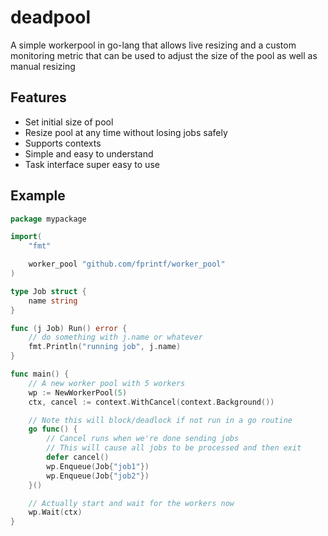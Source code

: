 # deadpool

A simple workerpool in go-lang that allows live resizing and a custom monitoring metric
that can be used to adjust the size of the pool as well as manual resizing

## Features

* Set initial size of pool
* Resize pool at any time without losing jobs safely
* Supports contexts
* Simple and easy to understand
* Task interface super easy to use

## Example

```go
package mypackage

import(
	"fmt"

	worker_pool "github.com/fprintf/worker_pool"
)

type Job struct {
	name string
}

func (j Job) Run() error {
	// do something with j.name or whatever
	fmt.Println("running job", j.name)
}

func main() {
	// A new worker pool with 5 workers
	wp := NewWorkerPool(5)
	ctx, cancel := context.WithCancel(context.Background())

	// Note this will block/deadlock if not run in a go routine
	go func() {
		// Cancel runs when we're done sending jobs
		// This will cause all jobs to be processed and then exit
		defer cancel()
		wp.Enqueue(Job{"job1"})
		wp.Enqueue(Job{"job2"})
	}()

	// Actually start and wait for the workers now
	wp.Wait(ctx)
}

```
